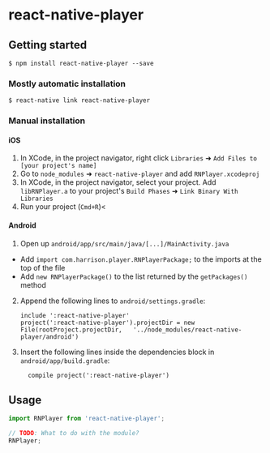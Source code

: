 
# react-native-player

## Getting started

`$ npm install react-native-player --save`

### Mostly automatic installation

`$ react-native link react-native-player`

### Manual installation


#### iOS

1. In XCode, in the project navigator, right click `Libraries` ➜ `Add Files to [your project's name]`
2. Go to `node_modules` ➜ `react-native-player` and add `RNPlayer.xcodeproj`
3. In XCode, in the project navigator, select your project. Add `libRNPlayer.a` to your project's `Build Phases` ➜ `Link Binary With Libraries`
4. Run your project (`Cmd+R`)<

#### Android

1. Open up `android/app/src/main/java/[...]/MainActivity.java`
  - Add `import com.harrison.player.RNPlayerPackage;` to the imports at the top of the file
  - Add `new RNPlayerPackage()` to the list returned by the `getPackages()` method
2. Append the following lines to `android/settings.gradle`:
  	```
  	include ':react-native-player'
  	project(':react-native-player').projectDir = new File(rootProject.projectDir, 	'../node_modules/react-native-player/android')
  	```
3. Insert the following lines inside the dependencies block in `android/app/build.gradle`:
  	```
      compile project(':react-native-player')
  	```


## Usage
```javascript
import RNPlayer from 'react-native-player';

// TODO: What to do with the module?
RNPlayer;
```
  